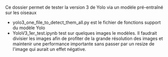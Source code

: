 Ce dossier permet de tester la version 3 de Yolo via un modèle pré-entraîné sur les oiseaux

- yolo3_one_file_to_detect_them_all.py est le fichier de fonctions support du modèle Yolo
- YoloV3_1er_test.ipynb test sur quelques images le modèles. Il faudrait divisier les images afin de profiter de la grande résolution des images et maintenir une performance importante sans passer par un resize de l'image qui aurait un effet négative.



